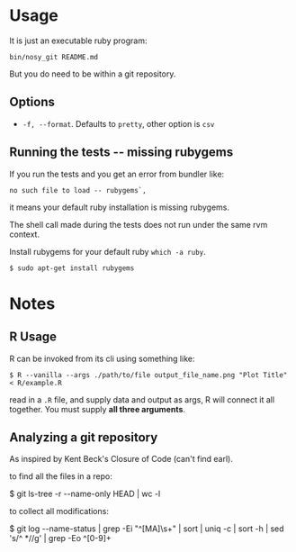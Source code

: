 # Usage

It is just an executable ruby program:

    bin/nosy_git README.md

But you do need to be within a git repository.

## Options

* `-f, --format`. Defaults to `pretty`, other option is `csv`

## Running the tests -- missing rubygems

If you run the tests and you get an error from bundler like: 

```
no such file to load -- rubygems`, 
```

it means your default ruby installation is missing rubygems.

The shell call made during the tests does not run under the same rvm context.

Install rubygems for your default ruby `which -a ruby`.

```
$ sudo apt-get install rubygems
```

# Notes 
## R Usage

R can be invoked from its cli using something like:

    $ R --vanilla --args ./path/to/file output_file_name.png "Plot Title" < R/example.R

read in a `.R` file, and supply data and output as args, R will connect it all together. You must supply __all three arguments__.

## Analyzing a git repository

As inspired by Kent Beck's Closure of Code (can't find earl).

to find all the files in a repo:

   $ git ls-tree -r --name-only HEAD | wc -l

to collect all modifications:

  $ git log --name-status | grep -Ei "^[MA]\s+" | sort | uniq -c | sort -h | sed 's/^ *//g' | grep -Eo ^[0-9]+
